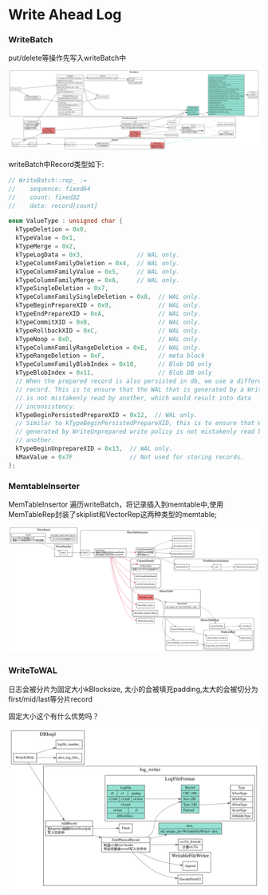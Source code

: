 # Write Ahead Log

### WriteBatch

put/delete等操作先写入writeBatch中

![write-batch](./write-batch.svg)

writeBatch中Record类型如下:
```cpp
// WriteBatch::rep_ :=
//    sequence: fixed64
//    count: fixed32
//    data: record[count]
```

```cpp
enum ValueType : unsigned char {
  kTypeDeletion = 0x0,
  kTypeValue = 0x1,
  kTypeMerge = 0x2,
  kTypeLogData = 0x3,               // WAL only.
  kTypeColumnFamilyDeletion = 0x4,  // WAL only.
  kTypeColumnFamilyValue = 0x5,     // WAL only.
  kTypeColumnFamilyMerge = 0x6,     // WAL only.
  kTypeSingleDeletion = 0x7,
  kTypeColumnFamilySingleDeletion = 0x8,  // WAL only.
  kTypeBeginPrepareXID = 0x9,             // WAL only.
  kTypeEndPrepareXID = 0xA,               // WAL only.
  kTypeCommitXID = 0xB,                   // WAL only.
  kTypeRollbackXID = 0xC,                 // WAL only.
  kTypeNoop = 0xD,                        // WAL only.
  kTypeColumnFamilyRangeDeletion = 0xE,   // WAL only.
  kTypeRangeDeletion = 0xF,               // meta block
  kTypeColumnFamilyBlobIndex = 0x10,      // Blob DB only
  kTypeBlobIndex = 0x11,                  // Blob DB only
  // When the prepared record is also persisted in db, we use a different
  // record. This is to ensure that the WAL that is generated by a WritePolicy
  // is not mistakenly read by another, which would result into data
  // inconsistency.
  kTypeBeginPersistedPrepareXID = 0x12,  // WAL only.
  // Similar to kTypeBeginPersistedPrepareXID, this is to ensure that WAL
  // generated by WriteUnprepared write policy is not mistakenly read by
  // another.
  kTypeBeginUnprepareXID = 0x13,  // WAL only.
  kMaxValue = 0x7F                // Not used for storing records.
};
```


### MemtableInserter

MemTableInsertor 遍历writeBatch，将记录插入到memtable中,使用MemTableRep封装了skiplist和VectorRep这两种类型的memtable;

![write batch iter](./write-batch-iter.svg)

### WriteToWAL

日志会被分片为固定大小kBlocksize, 太小的会被填充padding,太大的会被切分为first/mid/last等分片record

固定大小这个有什么优势吗？

![write to wal](./write-to-wal.svg)

